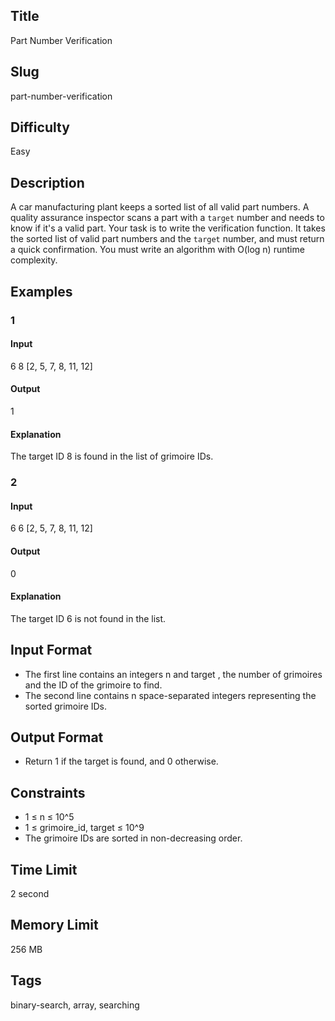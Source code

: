 ## Title

Part Number Verification

## Slug

part-number-verification

## Difficulty

Easy

## Description

A car manufacturing plant keeps a sorted list of all valid part numbers. A quality assurance inspector scans a part with a `target` number and needs to know if it's a valid part. Your task is to write the verification function. It takes the sorted list of valid part numbers and the `target` number, and must return a quick confirmation. You must write an algorithm with O(log n) runtime complexity.

## Examples

### 1

#### Input

6 8
[2, 5, 7, 8, 11, 12]


#### Output

1

#### Explanation

The target ID 8 is found in the list of grimoire IDs.

### 2

#### Input

6 6
[2, 5, 7, 8, 11, 12]

#### Output

0

#### Explanation

The target ID 6 is not found in the list.

## Input Format

- The first line contains an integers n and target , the number of grimoires and the ID of the grimoire to find. 
- The second line contains n space-separated integers representing the sorted grimoire IDs.

## Output Format

- Return 1 if the target is found, and 0 otherwise.

## Constraints

- 1 ≤ n ≤ 10^5
- 1 ≤ grimoire_id, target ≤ 10^9
- The grimoire IDs are sorted in non-decreasing order.

## Time Limit

2 second

## Memory Limit

256 MB

## Tags

binary-search, array, searching